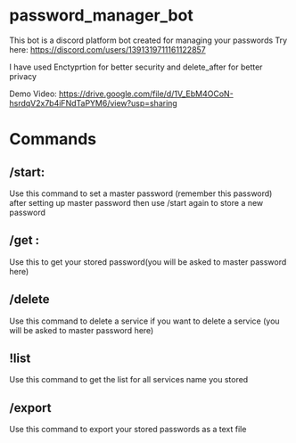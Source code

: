 # password_manager_bot
This bot is a discord platform bot created for managing your passwords  Try here: https://discord.com/users/1391319711161122857

I have used Enctyprtion for better security and delete_after for better privacy

Demo Video: https://drive.google.com/file/d/1V_EbM4OCoN-hsrdqV2x7b4iFNdTaPYM6/view?usp=sharing

# Commands

## /start:
Use this command to set a master password (remember this password)
after setting up master password then use /start again to store a new password

## /get <service name>:
Use this to get your stored password(you will be asked to master password here)


## /delete <service name>
Use this command to delete a service if you want to delete a service (you will be asked to master password here)

## !list
Use this command to get the list for all services name you stored

## /export
Use this command to export your stored passwords as a text file
